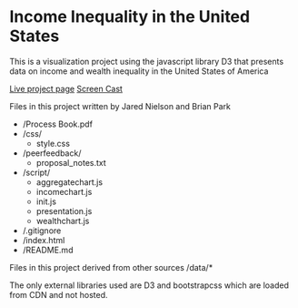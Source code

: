 # Income Inequality in the United States
This is a visualization project using the javascript library D3 that presents data on income and wealth inequality in the United States of America

[Live project page](https://jarednielson.github.io/income_vis)
[Screen Cast](https://www.youtube.com)

Files in this project written by Jared Nielson and Brian Park

- /Process Book.pdf
- /css/
  - style.css
- /peerfeedback/
  - proposal_notes.txt
- /script/
  - aggregatechart.js
  - incomechart.js
  - init.js
  - presentation.js
  - wealthchart.js
- /.gitignore
- /index.html
- /README.md

Files in this project derived from other sources
/data/*

The only external libraries used are D3 and bootstrapcss which are loaded from CDN and not hosted.
  
